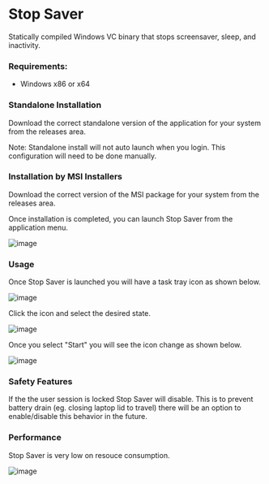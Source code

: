 # Stop Saver

Statically compiled Windows VC binary that stops screensaver, sleep, and inactivity.  

### Requirements:

* Windows x86 or x64

### Standalone Installation

Download the correct standalone version of the application for your system from the releases area.

Note: Standalone install will not auto launch when you login. This configuration will need to be done manually.

### Installation by MSI Installers

Download the correct version of the MSI package for your system from the releases area.

Once installation is completed, you can launch Stop Saver from the application menu. 

![image](https://github.com/user-attachments/assets/cbad578c-3362-4b47-8b44-fbecc9f5b112)


### Usage

Once Stop Saver is launched you will have a task tray icon as shown below.

![image](https://github.com/user-attachments/assets/3cb5e3b9-0ddb-4cd6-8710-63eea2c86eef)

Click the icon and select the desired state. 

![image](https://github.com/user-attachments/assets/254c01fb-a4ca-4505-a72c-2f67447fef70)

Once you select "Start" you will see the icon change as shown below.

![image](https://github.com/user-attachments/assets/cc75e46f-3e50-4412-accc-987131e3d1e6)

### Safety Features

If the the user session is locked Stop Saver will disable. This is to prevent battery drain (eg. closing laptop lid to travel) there will be an option to enable/disable this behavior in the future. 

### Performance

Stop Saver is very low on resouce consumption.

![image](https://github.com/user-attachments/assets/13173b5e-dee3-4863-95da-4dcf1c9a439f)

